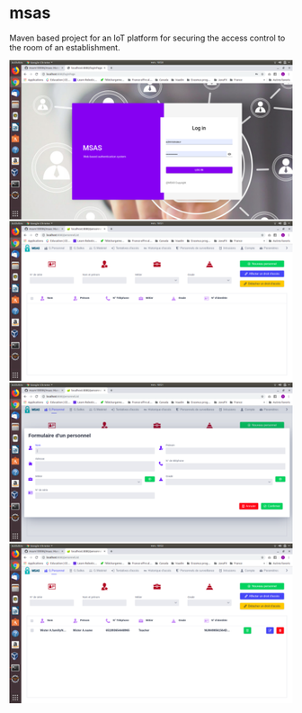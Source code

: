 # msas
Maven based project for an IoT platform for securing the access control to the room of an establishment.

![1](https://github.com/mssm199996/msas/blob/master/Capture%20d%E2%80%99%C3%A9cran%20de%202019-07-26%2018-50-51.png)
![2](https://github.com/mssm199996/msas/blob/master/Capture%20d%E2%80%99%C3%A9cran%20de%202019-07-26%2018-51-07.png)
![3](https://github.com/mssm199996/msas/blob/master/Capture%20d%E2%80%99%C3%A9cran%20de%202019-07-26%2018-51-12.png)
![4](https://github.com/mssm199996/msas/blob/master/Capture%20d%E2%80%99%C3%A9cran%20de%202019-07-26%2018-52-17.png)
